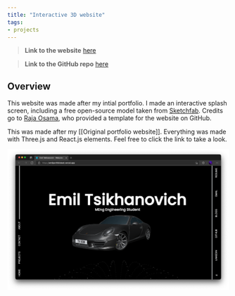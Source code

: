 ```yaml
---
title: "Interactive 3D website"
tags:
- projects
---
```


>**Link to the website** [here](https://emilportfoliotest.vercel.app/)

>**Link to the GitHub repo** [here](https://github.com/emiltsi/portfoliotest/)

## Overview

This website was made after my intial portfolio. I made an interactive splash screen, including a free open-source model taken from [Sketchfab](https://sketchfab.com/3d-models/free-porsche-911-carrera-4s-d01b254483794de3819786d93e0e1ebf). Credits go to [Raja Osama](https://github.com/Raja0sama/rm-portfolio), who provided a template for the website on GitHub.
 
This was made after my [[Original portfolio website]]. Everything was made with Three.js and React.js elements. Feel free to click the link to take a look.


![Image of website](/emil/images/portfoliotest.png)